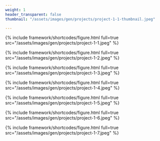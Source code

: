 ```yaml
---
weight: 1
header_transparent: false
thumbnail: "/assets/images/gen/projects/project-1-1-thumbnail.jpeg"

---
```


{% include framework/shortcodes/figure.html full=true src="/assets/images/gen/projects/project-1-1.jpeg"  %}

{% include framework/shortcodes/figure.html full=true src="/assets/images/gen/projects/project-1-2.jpeg"  %}

{% include framework/shortcodes/figure.html full=true src="/assets/images/gen/projects/project-1-3.jpeg"  %}

{% include framework/shortcodes/figure.html full=true src="/assets/images/gen/projects/project-1-4.jpeg"  %}

{% include framework/shortcodes/figure.html full=true src="/assets/images/gen/projects/project-1-5.jpeg"  %}

{% include framework/shortcodes/figure.html full=true src="/assets/images/gen/projects/project-1-6.jpeg"  %}

{% include framework/shortcodes/figure.html full=true src="/assets/images/gen/projects/project-1-7.jpeg"  %}


